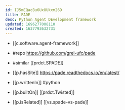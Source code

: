 ```yaml
---
id: IJ5mEQacBu6Ux8Ukxm26D
title: PADE
desc: Python Agent DEvelopment framework
updated: 1696277008110
created: 1637793632731
---
```


- [[c.software.agent-framework]]
- #repo https://github.com/grei-ufc/pade
- #similar [[prdct.SPADE]]

- [[p.hasSite]] https://pade.readthedocs.io/en/latest/
- [[p.writtenIn]] #python
- [[p.builtOn]] [[prdct.Twisted]]
- [[p.isRelated]] [[vs.spade-vs-pade]]